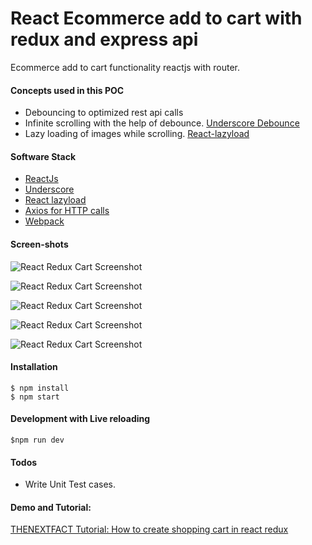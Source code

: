 # React Ecommerce add to cart with redux and express api

Ecommerce add to cart functionality reactjs with router.

#### Concepts used in this POC
  - Debouncing to optimized rest api calls
  - Infinite scrolling with the help of debounce. [Underscore Debounce](http://underscorejs.org/#debounce)
  - Lazy loading of images while scrolling. [React-lazyload](https://github.com/jasonslyvia/react-lazyload)

#### Software Stack

  - [ReactJs](https://reactjs.org/)
  - [Underscore](http://underscorejs.org/#debounce)
  - [React lazyload](https://github.com/jasonslyvia/react-lazyload)
  - [Axios for HTTP calls](https://www.npmjs.com/package/axios)
  - [Webpack](https://www.npmjs.com/package/webpack)
#### Screen-shots


![React Redux Cart Screenshot](https://github.com/navjotdhanawat/react-redux-express-cart/blob/master/client/images/react-redux-cart-1.png?raw=true "React Redux Cart Screenshot")

![React Redux Cart Screenshot](https://github.com/navjotdhanawat/react-redux-express-cart/blob/master/client/images/react-redux-cart-2.png?raw=true "React Redux Cart Screenshot")

![React Redux Cart Screenshot](https://github.com/navjotdhanawat/react-redux-express-cart/blob/master/client/images/react-redux-cart-3.png?raw=true "React Redux Cart Screenshot")

![React Redux Cart Screenshot](https://github.com/navjotdhanawat/react-redux-express-cart/blob/master/client/images/react-redux-cart-4.png?raw=true "React Redux Cart Screenshot")

![React Redux Cart Screenshot](https://github.com/navjotdhanawat/react-redux-express-cart/blob/master/client/images/react-redux-cart-5.png?raw=true "React Redux Cart Screenshot")

#### Installation

```
$ npm install
$ npm start
```

#### Development with Live reloading

```
$npm run dev
```

#### Todos

 - Write Unit Test cases.

#### Demo and Tutorial:

[THENEXTFACT Tutorial: How to create shopping cart in react redux](http://www.thenextfact.com/?p=588&preview=true)